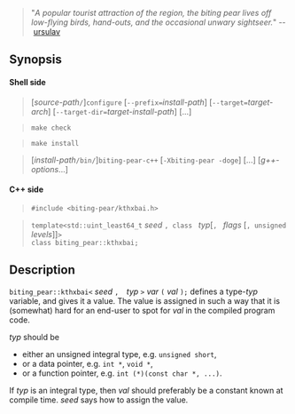 > "*A popular tourist attraction of the region, the biting pear lives off low-flying birds, hand-outs, and the occasional unwary sightseer.*" --&nbsp;[ursulav](http://ursulav.deviantart.com/art/The-Biting-Pear-of-Salamanca-29677500)

## Synopsis

#### Shell side

> [*source-path*`/`]`configure` [`--prefix=`*install-path*] [`--target=`*target-arch*] [`--target-dir=`*target-install-path*] [...]

> `make check`

> `make install`

> [*install-path*`/bin/`]`biting-pear-c++` [`-Xbiting-pear -doge`] [...] [*g++-options*...]

#### C++ side

> `#include <biting-pear/kthxbai.h>`

> `template<std::uint_least64_t` *seed* `, class ` *typ*[`, ` *flags* [`, unsigned ` *levels*]]`>`<br>`class biting_pear::kthxbai;`

## Description

`biting_pear::kthxbai<` *seed* `,  `*typ* `>` *var* `(` *val* `);` defines a type-*typ* variable, and gives it a value. The value is assigned in such a way that it is (somewhat) hard for an end-user to spot for *val* in the compiled program code.

*typ* should be

- either an unsigned integral type, e.g. `unsigned short`,
- or a data pointer, e.g. `int *`, `void *`,
- or a function pointer, e.g. `int (*)(const char *, ...)`.

If *typ* is an integral type, then *val* should preferably be a constant known at compile time. *seed* says how to assign the value.
